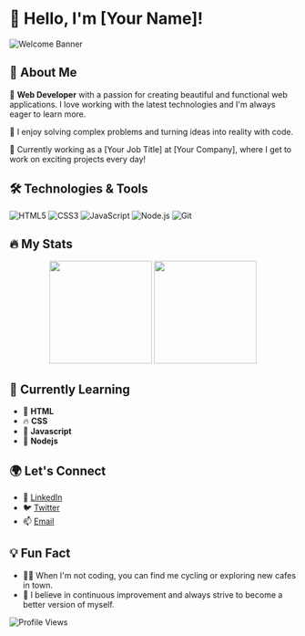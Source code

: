 # 👋 Hello, I'm [Your Name]!

![Welcome Banner](https://your-image-url.com)

## 🚀 About Me
🎨 **Web Developer** with a passion for creating beautiful and functional web applications. I love working with the latest technologies and I'm always eager to learn more.

🧩 I enjoy solving complex problems and turning ideas into reality with code.

💼 Currently working as a [Your Job Title] at [Your Company], where I get to work on exciting projects every day!

## 🛠️ Technologies & Tools
![HTML5](https://img.shields.io/badge/-HTML5-E34F26?style=flat-square&logo=html5&logoColor=white)
![CSS3](https://img.shields.io/badge/-CSS3-1572B6?style=flat-square&logo=css3)
![JavaScript](https://img.shields.io/badge/-JavaScript-F7DF1E?style=flat-square&logo=javascript&logoColor=black)
![Node.js](https://img.shields.io/badge/-Node.js-339933?style=flat-square&logo=node-dot-js&logoColor=white)
![Git](https://img.shields.io/badge/-Git-F05032?style=flat-square&logo=git&logoColor=white)

## 🔥 My Stats
<p align="center">
  <img height="180em" src="https://github-readme-stats.vercel.app/api?username=yourusername&show_icons=true&hide_border=true&theme=radical" />
  <img height="180em" src="https://github-readme-stats.vercel.app/api/top-langs/?username=yourusername&layout=compact&hide_border=true&theme=radical" />
</p>

## 🌱 Currently Learning
- 🎯 **HTML**
- 🔥 **CSS**
- 🧠 **Javascript**
- 🌟 **Nodejs**

## 🌍 Let's Connect
- 💼 [LinkedIn](https://www.linkedin.com/in/your-profile)
- 🐦 [Twitter](https://twitter.com/yourprofile)
- 📫 [Email](mailto:your.email@example.com)

## 💡 Fun Fact
- 🚴‍♂️ When I'm not coding, you can find me cycling or exploring new cafes in town.
- 🌟 I believe in continuous improvement and always strive to become a better version of myself.

![Profile Views](https://komarev.com/ghpvc/?username=yourusername&color=blueviolet)
